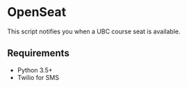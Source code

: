 # OpenSeat

This script notifies you when a UBC course seat is available. 

## Requirements
- Python 3.5+
- Twilio for SMS